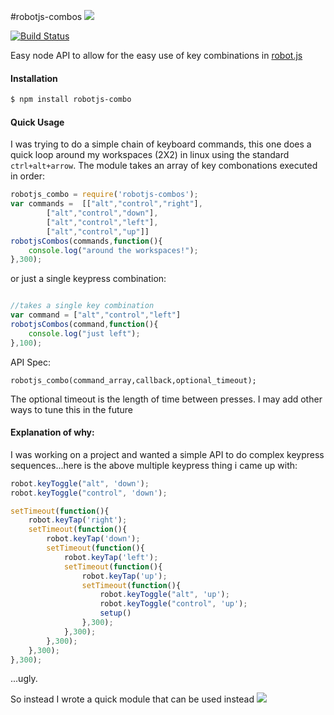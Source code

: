 
#robotjs-combos
![](http://i200.photobucket.com/albums/aa25/LiNcOlNgArCiA07/ryu-combo.gif)

[![Build Status](https://travis-ci.org/hortinstein/robotjs-combos.svg)](https://travis-ci.org/hortinstein/robotjs-combos)

Easy node API to allow for the easy use of key combinations in [robot.js](https://github.com/octalmage/robotjs)

#### Installation
``` sh
$ npm install robotjs-combo
```

#### Quick Usage 

I was trying to do a simple chain of keyboard commands, this one does a quick loop around my workspaces (2X2) in linux using the standard `ctrl+alt+arrow`.  The module takes an array of key combonations executed in order:

``` js
robotjs_combo = require('robotjs-combos');
var commands = 	[["alt","control","right"],
		["alt","control","down"],
		["alt","control","left"],
		["alt","control","up"]]
robotjsCombos(commands,function(){
	console.log("around the workspaces!");
},300);
```

or just a single keypress combination:

``` js

//takes a single key combination
var command = ["alt","control","left"]
robotjsCombos(command,function(){
	console.log("just left");
},100); 
```
API Spec:

`robotjs_combo(command_array,callback,optional_timeout); `

The optional timeout is the length of time between presses.  I may add other ways to tune this in the future

#### Explanation of why:

I was working on a project and wanted a simple API to do complex keypress sequences...here is the above multiple keypress thing i came up with:

``` js
robot.keyToggle("alt", 'down');
robot.keyToggle("control", 'down');

setTimeout(function(){
	robot.keyTap('right');
	setTimeout(function(){
		robot.keyTap('down');
		setTimeout(function(){
			robot.keyTap('left');
			setTimeout(function(){
				robot.keyTap('up');
				setTimeout(function(){
					robot.keyToggle("alt", 'up');
					robot.keyToggle("control", 'up');	
					setup()
				},300);	
			},300);
		},300);
	},300);
},300);
```
...ugly.

So instead I wrote a quick module that can be used instead
![](http://i.imgur.com/j8FHTqk.gif)
